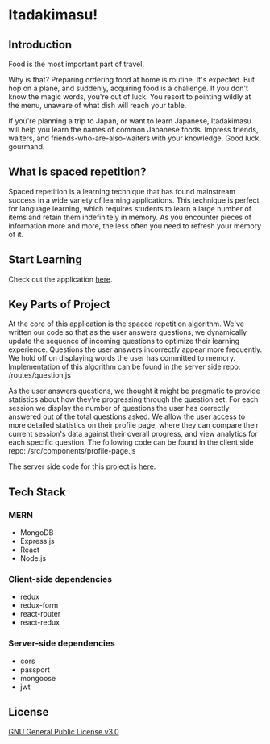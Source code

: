 # Itadakimasu!

## Introduction
Food is the most important part of travel.

Why is that? Preparing ordering food at home is routine. It's expected. But hop on a plane, and suddenly, acquiring food is a challenge. If you don't know the magic words, you're out of luck. You resort to pointing wildly at the menu, unaware of what dish will reach your table.

If you're planning a trip to Japan, or want to learn Japanese, Itadakimasu will help you learn the names of common Japanese foods. Impress friends, waiters, and friends-who-are-also-waiters with your knowledge. Good luck, gourmand.

## What is spaced repetition?
Spaced repetition is a learning technique that has found mainstream success in a wide variety of learning applications. This technique is perfect for language learning, which requires students to learn a large number of items and retain them indefinitely in memory. As you encounter pieces of information more and more, the less often you need to refresh your memory of it. 

## Start Learning
Check out the application [here](https://polar-dawn-64935.herokuapp.com/).

## Key Parts of Project
At the core of this application is the spaced repetition algorithm. We've written our code so that as the user answers questions, we dynamically update the sequence of incoming questions to optimize their learning experience. Questions the user answers incorrectly appear more frequently. We hold off on displaying words the user has committed to memory. Implementation of this algorithm can be found in the server side repo:
  /routes/question.js
  
  
As the user answers questions, we thought it might be pragmatic to provide statistics about how they're progressing through the question set. For each session we display the number of questions the user has correctly answered out of the total questions asked. We allow the user access to more detailed statistics on their profile page, where they can compare their current session's data against their overall progress, and view analytics for each specific question. The following code can be found in the client side repo:
  /src/components/profile-page.js


The server side code for this project is [here](https://github.com/thinkful-ei23/itadakimasu-server).

## Tech Stack

### MERN
* MongoDB
* Express.js
* React
* Node.js

### Client-side dependencies
* redux
* redux-form
* react-router
* react-redux

### Server-side dependencies
* cors
* passport
* mongoose
* jwt

## License
[GNU General Public License v3.0](https://choosealicense.com/licenses/gpl-3.0/)
